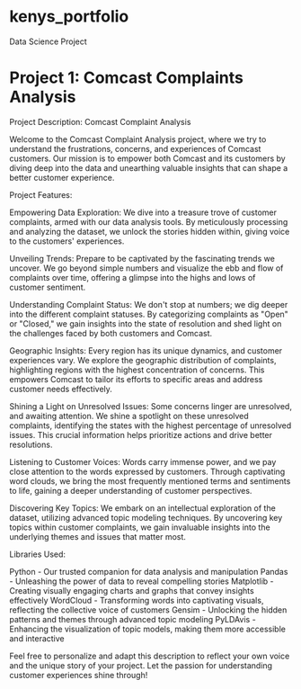 # kenys_portfolio

Data Science Project

# Project 1: Comcast Complaints Analysis
Project Description: Comcast Complaint Analysis

Welcome to the Comcast Complaint Analysis project, where we try to understand the frustrations, concerns, and experiences of Comcast customers. Our mission is to empower both Comcast and its customers by diving deep into the data and unearthing valuable insights that can shape a better customer experience.

Project Features:

Empowering Data Exploration: We dive into a treasure trove of customer complaints, armed with our data analysis tools. By meticulously processing and analyzing the dataset, we unlock the stories hidden within, giving voice to the customers' experiences.

Unveiling Trends: Prepare to be captivated by the fascinating trends we uncover. We go beyond simple numbers and visualize the ebb and flow of complaints over time, offering a glimpse into the highs and lows of customer sentiment.

Understanding Complaint Status: We don't stop at numbers; we dig deeper into the different complaint statuses. By categorizing complaints as "Open" or "Closed," we gain insights into the state of resolution and shed light on the challenges faced by both customers and Comcast.

Geographic Insights: Every region has its unique dynamics, and customer experiences vary. We explore the geographic distribution of complaints, highlighting regions with the highest concentration of concerns. This empowers Comcast to tailor its efforts to specific areas and address customer needs effectively.

Shining a Light on Unresolved Issues: Some concerns linger are unresolved, and awaiting attention. We shine a spotlight on these unresolved complaints, identifying the states with the highest percentage of unresolved issues. This crucial information helps prioritize actions and drive better resolutions.

Listening to Customer Voices: Words carry immense power, and we pay close attention to the words expressed by customers. Through captivating word clouds, we bring the most frequently mentioned terms and sentiments to life, gaining a deeper understanding of customer perspectives.

Discovering Key Topics: We embark on an intellectual exploration of the dataset, utilizing advanced topic modeling techniques. By uncovering key topics within customer complaints, we gain invaluable insights into the underlying themes and issues that matter most.

Libraries Used:

Python - Our trusted companion for data analysis and manipulation
Pandas - Unleashing the power of data to reveal compelling stories
Matplotlib - Creating visually engaging charts and graphs that convey insights effectively
WordCloud - Transforming words into captivating visuals, reflecting the collective voice of customers
Gensim - Unlocking the hidden patterns and themes through advanced topic modeling
PyLDAvis - Enhancing the visualization of topic models, making them more accessible and interactive


Feel free to personalize and adapt this description to reflect your own voice and the unique story of your project. Let the passion for understanding customer experiences shine through!
